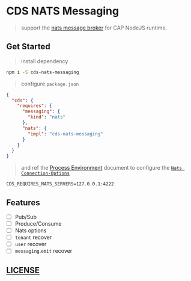 # CDS NATS Messaging

> support the [nats message broker](https://nats.io/) for CAP NodeJS runtime.

## Get Started

> install dependency

```bash
npm i -S cds-nats-messaging
```

> configure `package.json`

```json
{
  "cds": {
    "requires": {
      "messaging": {
        "kind": "nats"
      },
      "nats": {
        "impl": "cds-nats-messaging"
      }
    }
  }
}
```

> and ref the [Process Environment](https://cap.cloud.sap/docs/node.js/cds-env#process-env) document to configure the [`Nats Connection-Options`](https://github.com/nats-io/nats.js#Connection-Options)

```env
CDS_REQUIRES_NATS_SERVERS=127.0.0.1:4222
```

## Features

- [ ] Pub/Sub
- [ ] Produce/Consume
- [ ] Nats options
- [ ] `tenant` recover
- [ ] `user` recover
- [ ] `messaging`.`emit` recover

## [LICENSE](./LICENSE)
